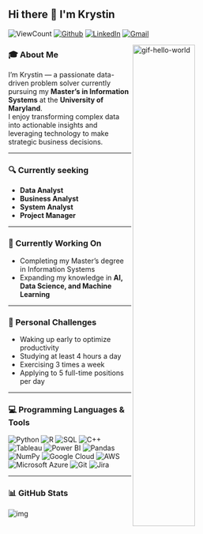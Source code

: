 ## Hi there 👋 I'm Krystin  

![ViewCount](https://views.whatilearened.today/views/github/KrystinCWL/KrystinCWL.svg?cache=remove)
[![Github](https://img.shields.io/badge/GitHub-000?style=flat&logo=Github&logoColor=white)](https://github.com/KrystinCWL)
[![LinkedIn](https://img.shields.io/badge/LinkedIn-0077B5?style=flat&logo=LinkedIn&logoColor=white)](https://www.linkedin.com/in/chen-wei-lee-krystin/)
[![Gmail](https://img.shields.io/badge/Email-D14836?style=flat&logo=Gmail&logoColor=white)](mailto:krystin.cw.lee@gmail.com)

<img width="50%" alt="gif-hello-world" src="https://github.com/user-attachments/assets/3daf5ea9-a9c6-47dd-92cb-3fc449380f20" align="right" />

### 🎓 About Me  
I’m Krystin — a passionate data-driven problem solver currently pursuing my **Master’s in Information Systems** at the **University of Maryland**.  
I enjoy transforming complex data into actionable insights and leveraging technology to make strategic business decisions.  

---

### 🔍 Currently seeking  
- **Data Analyst**  
- **Business Analyst**  
- **System Analyst**  
- **Project Manager**

---

### 🌱 Currently Working On
- Completing my Master’s degree in Information Systems  
- Expanding my knowledge in **AI, Data Science, and Machine Learning**  

---

### 💪 Personal Challenges
- Waking up early to optimize productivity  
- Studying at least 4 hours a day  
- Exercising 3 times a week  
- Applying to 5 full-time positions per day  

---

### 💻 Programming Languages & Tools  

![Python](https://img.shields.io/badge/Python-3776AB?style=flat&logo=python&logoColor=white)
![R](https://img.shields.io/badge/R-276DC3?style=flat&logo=R&logoColor=white)
![SQL](https://img.shields.io/badge/SQL-336791?style=flat&logo=postgresql&logoColor=white)
![C++](https://img.shields.io/badge/C++-00599C?style=flat&logo=cplusplus&logoColor=white)
![Tableau](https://img.shields.io/badge/Tableau-E97627?style=flat&logo=tableau&logoColor=white)
![Power BI](https://img.shields.io/badge/Power_BI-F2C811?style=flat&logo=powerbi&logoColor=black)
![Pandas](https://img.shields.io/badge/Pandas-150458?style=flat&logo=pandas&logoColor=white)
![NumPy](https://img.shields.io/badge/NumPy-013243?style=flat&logo=numpy&logoColor=white)
![Google Cloud](https://img.shields.io/badge/GCP-4285F4?style=flat&logo=googlecloud&logoColor=white)
![AWS](https://img.shields.io/badge/AWS-232F3E?style=flat&logo=amazonaws&logoColor=white)
![Microsoft Azure](https://img.shields.io/badge/Azure-0078D4?style=flat&logo=microsoftazure&logoColor=white)
![Git](https://img.shields.io/badge/Git-F05032?style=flat&logo=git&logoColor=white)
![Jira](https://img.shields.io/badge/Jira-0052CC?style=flat&logo=jira&logoColor=white)

---

### 📊 GitHub Stats
![img](https://github-readme-stats.vercel.app/api/top-langs/?username=KrystinCWL)


<!--

**KrystinCWL/KrystinCWL** is a ✨ _special_ ✨ repository because its `README.md` (this file) appears on your GitHub profile.
- 🔭 I’m currently working on ...
- 🌱 I’m currently learning ...
- 👯 I’m looking to collaborate on ...
- 🤔 I’m looking for help with ...
- 💬 Ask me about ...
- 📫 How to reach me: ...
- 😄 Pronouns: ...
- ⚡ Fun fact: ...

-->
